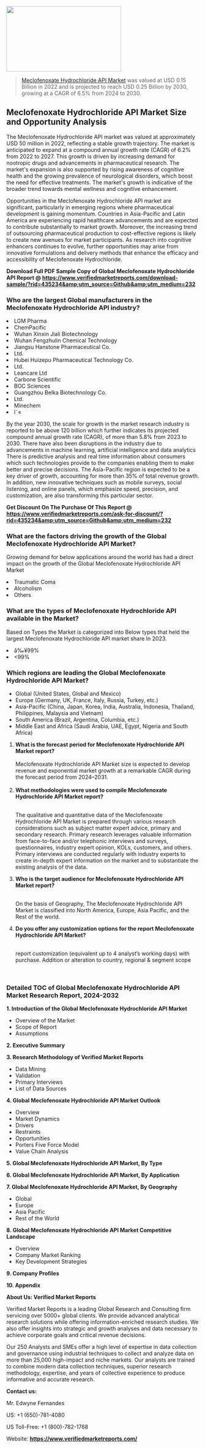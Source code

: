 
<img src="https://ffe5etoiles.com/wp-content/uploads/2024/12/MST1-300x171.png" alt="" width="300" height="171" class="alignnone size-medium wp-image-20088" /><blockquote><p><p><a href="https://www.verifiedmarketreports.com/download-sample/?rid=435234&utm_source=Github&utm_medium=232" target="_blank">Meclofenoxate Hydrochloride API Market</a> was valued at USD 0.15 Billion in 2022 and is projected to reach USD 0.25 Billion by 2030, growing at a CAGR of 6.5% from 2024 to 2030.</p></blockquote><p><h2>Meclofenoxate Hydrochloride API Market Size and Opportunity Analysis</h2><p>The Meclofenoxate Hydrochloride API market was valued at approximately USD 50 million in 2022, reflecting a stable growth trajectory. The market is anticipated to expand at a compound annual growth rate (CAGR) of 6.2% from 2022 to 2027. This growth is driven by increasing demand for nootropic drugs and advancements in pharmaceutical research. The market's expansion is also supported by rising awareness of cognitive health and the growing prevalence of neurological disorders, which boost the need for effective treatments. The market's growth is indicative of the broader trend towards mental wellness and cognitive enhancement.</p><p>Opportunities in the Meclofenoxate Hydrochloride API market are significant, particularly in emerging regions where pharmaceutical development is gaining momentum. Countries in Asia-Pacific and Latin America are experiencing rapid healthcare advancements and are expected to contribute substantially to market growth. Moreover, the increasing trend of outsourcing pharmaceutical production to cost-effective regions is likely to create new avenues for market participants. As research into cognitive enhancers continues to evolve, further opportunities may arise from innovative formulations and delivery methods that enhance the efficacy and accessibility of Meclofenoxate Hydrochloride.</p></p><p class=""><strong>Download Full PDF Sample Copy of Global Meclofenoxate Hydrochloride API Report @ <a href="https://www.verifiedmarketreports.com/download-sample/?rid=435234&amp;utm_source=Github&amp;utm_medium=232" target="_blank">https://www.verifiedmarketreports.com/download-sample/?rid=435234&amp;utm_source=Github&amp;utm_medium=232</a></strong></p><h3 id="" class="">Who are the largest Global manufacturers in the Meclofenoxate Hydrochloride API industry?</h3><p><li>LGM Pharma</li><li> ChemPacific</li><li> Wuhan Xinxin Jiali Biotechnology</li><li> Wuhan Fengzhulin Chemical Technology</li><li> Jiangsu Hanstone Pharmaceutical Co.</li><li> Ltd.</li><li> Hubei Huizepu Pharmaceutical Technology Co.</li><li> Ltd.</li><li> Leancare Ltd</li><li> Carbone Scientific</li><li> BOC Sciences</li><li> Guangzhou Belka Biotechnology Co.</li><li> Ltd.</li><li> Minechem</li><li> î˜«</li></p><div class=""><div class="" dir="" data-message-author-role="" data-message-id="" data-message-model-slug=""><div class=""><div class=""><div class=""><div class="" dir="" data-message-author-role="" data-message-id="" data-message-model-slug=""><div class=""><div class=""><p>By the year 2030, the scale for growth in the market research industry is reported to be above 120 billion which further indicates its projected compound annual growth rate (CAGR), of more than 5.8% from 2023 to 2030. There have also been disruptions in the industry due to advancements in machine learning, artificial intelligence and data analytics There is predictive analysis and real time information about consumers which such technologies provide to the companies enabling them to make better and precise decisions. The Asia-Pacific region is expected to be a key driver of growth, accounting for more than 35% of total revenue growth. In addition, new innovative techniques such as mobile surveys, social listening, and online panels, which emphasize speed, precision, and customization, are also transforming this particular sector.</p><p><strong>Get Discount On The Purchase Of This Report @&nbsp; <a href="https://www.verifiedmarketreports.com/ask-for-discount/?rid=435234&amp;utm_source=Github&amp;utm_medium=232" target="_blank">https://www.verifiedmarketreports.com/ask-for-discount/?rid=435234&amp;utm_source=Github&amp;utm_medium=232</a></strong></p></div></div></div></div></div></div></div></div><h3 id="" class="">What are the factors driving the growth of the Global Meclofenoxate Hydrochloride API Market?</h3><p id="" class="">Growing demand for below applications around the world has had a direct impact on the growth of the Global Meclofenoxate Hydrochloride API Market</p><p id="" class=""><li>Traumatic Coma</li><li> Alcoholism</li><li> Others</li></p><h3 id="" class="">What are the types of Meclofenoxate Hydrochloride API available in the Market?</h3><p id="" class="">Based on Types the Market is categorized into Below types that held the largest Meclofenoxate Hydrochloride API market share In 2023.</p><p id="" class=""><li>â‰¥99%</li><li> <99%</li></p><h3 id="" class="">Which regions are leading the Global Meclofenoxate Hydrochloride API Market?</h3><ul><li>Global (United States, Global and Mexico)</li><li>Europe (Germany, UK, France, Italy, Russia, Turkey, etc.)</li><li>Asia-Pacific (China, Japan, Korea, India, Australia, Indonesia, Thailand, Philippines, Malaysia and Vietnam)</li><li>South America (Brazil, Argentina, Columbia, etc.)</li><li>Middle East and Africa (Saudi Arabia, UAE, Egypt, Nigeria and South Africa)</li></ul><p><ol><li><strong>What is the forecast period for Meclofenoxate Hydrochloride API Market report?<br /></strong><br /><span data-sheets-root="1" data-sheets-value="{&quot;1&quot;:2,&quot;2&quot;:&quot;XXXX size is expected to develop revenue and exponential market growth at a remarkable CAGR during the forecast period from 2024&ndash;2030.&quot;}" data-sheets-userformat="{&quot;2&quot;:12674,&quot;4&quot;:{&quot;1&quot;:2,&quot;2&quot;:16776960},&quot;10&quot;:2,&quot;11&quot;:0,&quot;15&quot;:&quot;Arial&quot;,&quot;16&quot;:12}">Meclofenoxate Hydrochloride API Market size is expected to develop revenue and exponential market growth at a remarkable CAGR during the forecast period from 2024&ndash;2031.</span><br /><br /></li><li><strong>What methodologies were used to compile Meclofenoxate Hydrochloride API Market report?<br /><br /></strong><p>The qualitative and quantitative data of the&nbsp;Meclofenoxate Hydrochloride API Market is prepared through various research considerations such as subject matter expert advice, primary and secondary research. Primary research leverages valuable information from face-to-face and/or telephonic interviews and surveys, questionnaires, industry expert opinion, KOLs, customers, and others. Primary interviews are conducted regularly with industry experts to create in-depth expert information on the market and to substantiate the existing analysis of the data.&nbsp;</p></li><li><strong>Who is the target audience for Meclofenoxate Hydrochloride API Market report?<br /><br /></strong><p>On the basis of Geography, The&nbsp;Meclofenoxate Hydrochloride API Market is classified into North America, Europe, Asia Pacific, and the Rest of the world.</p></li><li><strong>Do you offer any customization options for the report Meclofenoxate Hydrochloride API Market?<br /><br /></strong><p>report customization (equivalent up to 4 analyst&rsquo;s working days) with purchase. Addition or alteration to country, regional &amp; segment scope</p><p>&nbsp;</p></li></ol></p><h3 id="" class="">Detailed TOC of Global Meclofenoxate Hydrochloride API Market Research Report, 2024-2032</h3><p id="" class=""><strong>1. Introduction of the Global Meclofenoxate Hydrochloride API Market</strong></p><ul><li>Overview of the Market</li><li>Scope of Report</li><li>Assumptions</li></ul><p id="" class=""><strong>2. Executive Summary</strong></p><p id="" class=""><strong>3. Research Methodology of&nbsp;Verified Market Reports</strong></p><ul><li>Data Mining</li><li>Validation</li><li>Primary Interviews</li><li>List of Data Sources</li></ul><p id="" class=""><strong>4. Global Meclofenoxate Hydrochloride API Market Outlook</strong></p><ul><li>Overview</li><li>Market Dynamics</li><li>Drivers</li><li>Restraints</li><li>Opportunities</li><li>Porters Five Force Model</li><li>Value Chain Analysis</li></ul><p id="" class=""><strong>5. Global Meclofenoxate Hydrochloride API Market, By&nbsp;Type</strong></p><p id="" class=""><strong>6. Global Meclofenoxate Hydrochloride API Market, By Application</strong></p><p id="" class=""><strong>7. Global Meclofenoxate Hydrochloride API Market, By Geography</strong></p><ul><li>Global</li><li>Europe</li><li>Asia Pacific</li><li>Rest of the World</li></ul><p id="" class=""><strong>8. Global Meclofenoxate Hydrochloride API Market Competitive Landscape</strong></p><ul><li>Overview</li><li>Company Market Ranking</li><li>Key Development Strategies</li></ul><p id="" class=""><strong>9. Company Profiles</strong></p><p id="" class=""><strong>10. Appendix</strong></p><p id="" class=""><strong>About Us: Verified Market Reports</strong></p><p id="" class="">Verified Market Reports is a leading Global Research and Consulting firm servicing over 5000+ global clients. We provide advanced analytical research solutions while offering information-enriched research studies. We also offer insights into strategic and growth analyses and data necessary to achieve corporate goals and critical revenue decisions.</p><p id="" class="">Our 250 Analysts and SMEs offer a high level of expertise in data collection and governance using industrial techniques to collect and analyze data on more than 25,000 high-impact and niche markets. Our analysts are trained to combine modern data collection techniques, superior research methodology, expertise, and years of collective experience to produce informative and accurate research.</p><p id="" class=""><strong>Contact us:</strong></p><p id="" class="">Mr. Edwyne Fernandes</p><p id="" class="">US: +1 (650)-781-4080</p><p id="" class="">US Toll-Free: +1 (800)-782-1768</p><p id="" class="">Website: <a target="" data-test-app-aware-link=""><strong>https://www.verifiedmarketreports.com/</strong></a></p>
